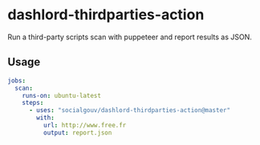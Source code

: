 # dashlord-thirdparties-action

Run a third-party scripts scan with puppeteer and report results as JSON.

## Usage

```yaml
jobs:
  scan:
    runs-on: ubuntu-latest
    steps:
      - uses: "socialgouv/dashlord-thirdparties-action@master"
        with:
          url: http://www.free.fr
          output: report.json
```
